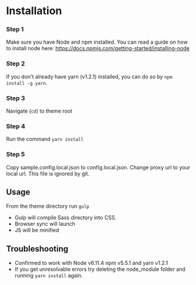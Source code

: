 # Installation
### Step 1
Make sure you have Node and npm installed.
You can read a guide on how to install node here: https://docs.npmjs.com/getting-started/installing-node

### Step 2
If you don't already have yarn (v1.2.1) installed, you can do so by `npm install -g yarn`.

### Step 3
Navigate (`cd`) to theme root

### Step 4
Run the command `yarn install`

### Step 5
Copy sample.config.local.json to config.local.json. Change proxy url to your local url. This file is ignored by git.

## Usage
From the theme directory run `gulp`
 - Gulp will compile Sass directory into CSS.
 - Browser sync will launch
 - JS will be minified

## Troubleshooting
- Confirmed to work with Node v6.11.4 npm v5.5.1 and yarn v1.2.1
- If you get unresolvable errors try deleting the node_module folder and running `yarn install` again. 